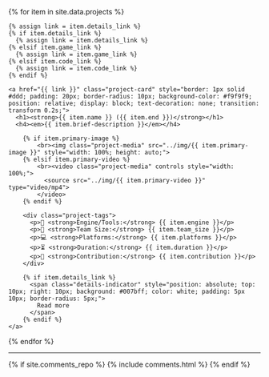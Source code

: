 ﻿---
layout: page
title: 
description: Various projects created over the years
---

<div class="project-grid">
  {% for item in site.data.projects %}

    {% assign link = item.details_link %}
    {% if item.details_link %}
      {% assign link = item.details_link %}
    {% elsif item.game_link %}
      {% assign link = item.game_link %}
    {% elsif item.code_link %}
      {% assign link = item.code_link %}
    {% endif %}

    <a href="{{ link }}" class="project-card" style="border: 1px solid #ddd; padding: 20px; border-radius: 10px; background-color: #f9f9f9; position: relative; display: block; text-decoration: none; transition: transform 0.2s;">
      <h1><strong>{{ item.name }} ({{ item.end }})</strong></h1>
      <h4><em>{{ item.brief-description }}</em></h4>

        {% if item.primary-image %}
            <br><img class="project-media" src="../img/{{ item.primary-image }}" style="width: 100%; height: auto;">
        {% elsif item.primary-video %}
            <br><video class="project-media" controls style="width: 100%;">
              <source src="../img/{{ item.primary-video }}" type="video/mp4">
            </video>
        {% endif %}

        <div class="project-tags">
          <p>🔧 <strong>Engine/Tools:</strong> {{ item.engine }}</p>
          <p>👥 <strong>Team Size:</strong> {{ item.team_size }}</p>
          <p>💻 <strong>Platforms:</strong> {{ item.platforms }}</p>
          <p>⏳ <strong>Duration:</strong> {{ item.duration }}</p>
          <p>🧠 <strong>Contribution:</strong> {{ item.contribution }}</p>
        </div>

        {% if item.details_link %}
          <span class="details-indicator" style="position: absolute; top: 10px; right: 10px; background: #007bff; color: white; padding: 5px 10px; border-radius: 5px;">
            Read more
          </span>
        {% endif %}
    </a>

  {% endfor %}
</div>

----

{% if site.comments_repo %}
{% include comments.html %}
{% endif %}
